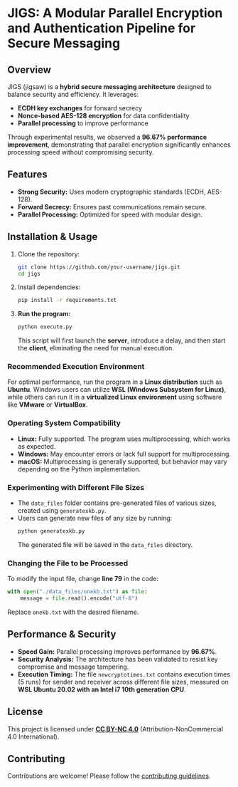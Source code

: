 # **JIGS: A Modular Parallel Encryption and Authentication Pipeline for Secure Messaging**  

## **Overview**  
JIGS (jigsaw) is a **hybrid secure messaging architecture** designed to balance security and efficiency. It leverages:  
- **ECDH key exchanges** for forward secrecy
- **Nonce-based AES-128 encryption** for data confidentiality  
- **Parallel processing** to improve performance  

Through experimental results, we observed a **96.67% performance improvement**, demonstrating that parallel encryption significantly enhances processing speed without compromising security.  

## **Features**  
- **Strong Security:** Uses modern cryptographic standards (ECDH, AES-128).  
- **Forward Secrecy:** Ensures past communications remain secure.  
- **Parallel Processing:** Optimized for speed with modular design.  

## **Installation & Usage**  
1. Clone the repository:  
   ```sh
   git clone https://github.com/your-username/jigs.git
   cd jigs
   ```
2. Install dependencies:  
   ```sh
   pip install -r requirements.txt
   ```
3. **Run the program:**  
   ```sh
   python execute.py
   ```  
   This script will first launch the **server**, introduce a delay, and then start the **client**, eliminating the need for manual execution.  

### **Recommended Execution Environment**  
For optimal performance, run the program in a **Linux distribution** such as **Ubuntu**. Windows users can utilize **WSL (Windows Subsystem for Linux)**, while others can run it in a **virtualized Linux environment** using software like **VMware** or **VirtualBox**.

### **Operating System Compatibility**  
- **Linux:** Fully supported. The program uses multiprocessing, which works as expected.  
- **Windows:** May encounter errors or lack full support for multiprocessing.  
- **macOS:** Multiprocessing is generally supported, but behavior may vary depending on the Python implementation.  

### **Experimenting with Different File Sizes**  
- The `data_files` folder contains pre-generated files of various sizes, created using `generatexkb.py`.  
- Users can generate new files of any size by running:  
  ```sh
  python generatexkb.py
  ```  
  The generated file will be saved in the `data_files` directory.  

### **Changing the File to be Processed**  
To modify the input file, change **line 79** in the code:
   ```python
   with open("./data_files/onekb.txt") as file:
       message = file.read().encode("utf-8")
   ```  
Replace `onekb.txt` with the desired filename.  

## **Performance & Security**  
- **Speed Gain:** Parallel processing improves performance by **96.67%**.  
- **Security Analysis:** The architecture has been validated to resist key compromise and message tampering.  
- **Execution Timing:** The file `newcryptotimes.txt` contains execution times (5 runs) for sender and receiver across different file sizes, measured on **WSL Ubuntu 20.02 with an Intel i7 10th generation CPU**.  

## **License**  
This project is licensed under **[CC BY-NC 4.0](LICENSE.md)** (Attribution-NonCommercial 4.0 International).  

## **Contributing**  
Contributions are welcome! Please follow the [contributing guidelines](CONTRIBUTING.md).
